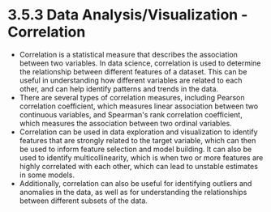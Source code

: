 # 3.5.3 Data Analysis/Visualization - Correlation

- Correlation is a statistical measure that describes the association between two variables. In data science, correlation is used to determine the relationship between different features of a dataset. This can be useful in understanding how different variables are related to each other, and can help identify patterns and trends in the data.
- There are several types of correlation measures, including Pearson correlation coefficient, which measures linear association between two continuous variables, and Spearman's rank correlation coefficient, which measures the association between two ordinal variables.
- Correlation can be used in data exploration and visualization to identify features that are strongly related to the target variable, which can then be used to inform feature selection and model building. It can also be used to identify multicollinearity, which is when two or more features are highly correlated with each other, which can lead to unstable estimates in some models.
- Additionally, correlation can also be useful for identifying outliers and anomalies in the data, as well as for understanding the relationships between different subsets of the data.